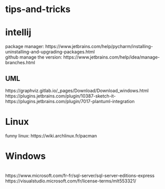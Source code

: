 # tips-and-tricks
<H1>intellij</H1>
package manager:
https://www.jetbrains.com/help/pycharm/installing-uninstalling-and-upgrading-packages.html<br>
github manage the version:
https://www.jetbrains.com/help/idea/manage-branches.html<br>
<H2>UML</H2>
https://graphviz.gitlab.io/_pages/Download/Download_windows.html<br>
https://plugins.jetbrains.com/plugin/10387-sketch-it-<br>
https://plugins.jetbrains.com/plugin/7017-plantuml-integration<br>
<H1>Linux</H1>
funny linux:
https://wiki.archlinux.fr/pacman

<h1>Windows</h1><br>
https://www.microsoft.com/fr-fr/sql-server/sql-server-editions-express
https://visualstudio.microsoft.com/fr/license-terms/mlt553321/
